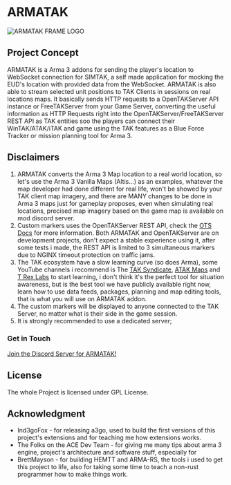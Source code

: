 # ARMATAK

![ARMATAK FRAME LOGO](./picture.png)

## Project Concept

ARMATAK is a Arma 3 addons for sending the player's location to WebSocket connection for SIMTAK, a self made application for mocking the EUD's location with provided data from the WebSocket. ARMATAK is also able to stream selected unit positions to TAK Clients in sessions on real locations maps. It basically sends HTTP requests to a OpenTAKServer API instance or FreeTAKServer from your Game Server, converting the useful information as HTTP Requests right into the OpenTAKServer/FreeTAKServer REST API as TAK entities soo the players can connect their WinTAK/ATAK/iTAK and game using the TAK features as a Blue Force Tracker or mission planning tool for Arma 3.

## Disclaimers

1. ARMATAK converts the Arma 3 Map location to a real world location, so let's use the Arma 3 Vanilla Maps (Altis...) as an examples, whatever the map developer had done different for real life, won't be showed by your TAK client map imagery, and there are MANY changes to be done in Arma 3 maps just for gameplay proposes, even when simulating real locations, precised map imagery based on the game map is available on mod discord server.  
2. Custom markers uses the OpenTAKServer REST API, check the [OTS Docs](https://docs.opentakserver.io/) for more information. Both ARMATAK and OpenTAKServer are on development projects, don't expect a stable experience using it, after some tests i made, the REST API is limited to 3 simultaneous markers due to NGINX timeout protection on traffic jams.  
3. The TAK ecosystem have a slow learning curve (so does Arma), some YouTube channels i recommend is The [TAK Syndicate](https://www.youtube.com/@thetaksyndicate6234), [ATAK Maps](https://www.youtube.com/@ATAKMap) and [T Rex Labs](https://www.youtube.com/playlist?list=PLF9F26zKtAJ3d0jPgi80seK8-bSzlE2L9) to start learning, i don't think it's the perfect tool for situation awareness, but is the best tool we have publicly available right now, learn how to use data feeds, packages, planning and map editing tools, that is what you will use on ARMATAK addon.  
4. The custom markers will be displayed to anyone connected to the TAK Server, no matter what is their side in the game session.
5. It is strongly recommended to use a dedicated server;

### Get in Touch

[Join the Discord Server for ARMATAK!](https://discord.gg/svK64PCycU)

## License

The whole Project is licensed under GPL License.

## Acknowledgment

* Ind3goFox - for releasing a3go, used to build the first versions of this project's extensions and for teaching me how extensions works.
* The Folks on the ACE Dev Team - for giving me many tips about arma 3 engine, project's architecture and software stuff, especially for
* BrettMayson - for building HEMTT and ARMA-RS, the tools i used to get this project to life, also for taking some time to teach a non-rust programmer how to make things work.
